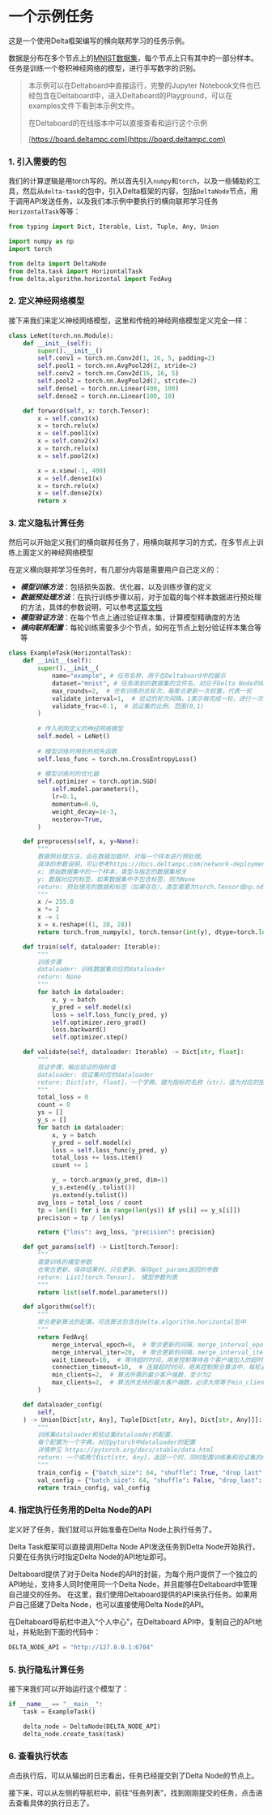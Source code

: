 # 一个示例任务

这是一个使用Delta框架编写的横向联邦学习的任务示例。

数据是分布在多个节点上的[MNIST数据集](http://yann.lecun.com/exdb/mnist/)，每个节点上只有其中的一部分样本。任务是训练一个卷积神经网络的模型，进行手写数字的识别。

> 本示例可以在Deltaboard中直接运行，完整的Jupyter Notebook文件也已经包含在Deltaboard中，进入Deltaboard的Playground，可以在examples文件下看到本示例文件。
>
> 在Deltaboard的在线版本中可以直接查看和运行这个示例
>
> [https://board.deltampc.com](https://board.deltampc.com)

### 1. 引入需要的包

我们的计算逻辑是用torch写的。所以首先引入`numpy`和`torch`，以及一些辅助的工具，然后从`delta-task`的包中，引入Delta框架的内容，包括`DeltaNode`节点，用于调用API发送任务，以及我们本示例中要执行的横向联邦学习任务`HorizontalTask`等等：

```python
from typing import Dict, Iterable, List, Tuple, Any, Union

import numpy as np
import torch

from delta import DeltaNode
from delta.task import HorizontalTask
from delta.algorithm.horizontal import FedAvg
```

### 2. 定义神经网络模型

接下来我们来定义神经网络模型，这里和传统的神经网络模型定义完全一样：

```python
class LeNet(torch.nn.Module):
    def __init__(self):
        super().__init__()
        self.conv1 = torch.nn.Conv2d(1, 16, 5, padding=2)
        self.pool1 = torch.nn.AvgPool2d(2, stride=2)
        self.conv2 = torch.nn.Conv2d(16, 16, 5)
        self.pool2 = torch.nn.AvgPool2d(2, stride=2)
        self.dense1 = torch.nn.Linear(400, 100)
        self.dense2 = torch.nn.Linear(100, 10)

    def forward(self, x: torch.Tensor):
        x = self.conv1(x)
        x = torch.relu(x)
        x = self.pool1(x)
        x = self.conv2(x)
        x = torch.relu(x)
        x = self.pool2(x)

        x = x.view(-1, 400)
        x = self.dense1(x)
        x = torch.relu(x)
        x = self.dense2(x)
        return x
```

### 3. 定义隐私计算任务

然后可以开始定义我们的横向联邦任务了，用横向联邦学习的方式，在多节点上训练上面定义的神经网络模型

在定义横向联邦学习任务时，有几部分内容是需要用户自己定义的：

* _**模型训练方法**_：包括损失函数、优化器，以及训练步骤的定义
* _**数据预处理方法**_：在执行训练步骤以前，对于加载的每个样本数据进行预处理的方法，具体的参数说明，可以参考[这篇文档](https://docs.deltampc.com/network-deployment/prepare-data)
* _**模型验证方法**_：在每个节点上通过验证样本集，计算模型精确度的方法
* _**横向联邦配置**_：每轮训练需要多少个节点，如何在节点上划分验证样本集合等等

```python
class ExampleTask(HorizontalTask):
    def __init__(self):
        super().__init__(
            name="example", # 任务名称，用于在Deltaboard中的展示
            dataset="mnist", # 任务用到的数据集的文件名，对应于Delta Node的data文件夹下的一个文件/文件夹
            max_rounds=2,  # 任务训练的总轮次，每聚合更新一次权重，代表一轮
            validate_interval=1,  # 验证的轮次间隔，1表示每完成一轮，进行一次验证
            validate_frac=0.1,  # 验证集的比例，范围(0,1)
        )
        
        # 传入刚刚定义的神经网络模型
        self.model = LeNet()
        
        # 模型训练时用到的损失函数
        self.loss_func = torch.nn.CrossEntropyLoss()
        
        # 模型训练时的优化器
        self.optimizer = torch.optim.SGD(
            self.model.parameters(),
            lr=0.1,
            momentum=0.9,
            weight_decay=1e-3,
            nesterov=True,
        )

    def preprocess(self, x, y=None):
        """
        数据预处理方法，会在数据加载时，对每一个样本进行预处理。
        具体的参数说明，可以参考https://docs.deltampc.com/network-deployment/prepare-data
        x: 原始数据集中的一个样本，类型与指定的数据集相关
        y: 数据对应的标签，如果数据集中不包含标签，则为None
        return: 预处理完的数据和标签（如果存在），类型需要为torch.Tensor或np.ndarray
        """
        x /= 255.0
        x *= 2
        x -= 1
        x = x.reshape((1, 28, 28))
        return torch.from_numpy(x), torch.tensor(int(y), dtype=torch.long)

    def train(self, dataloader: Iterable):
        """
        训练步骤
        dataloader: 训练数据集对应的dataloader
        return: None
        """
        for batch in dataloader:
            x, y = batch
            y_pred = self.model(x)
            loss = self.loss_func(y_pred, y)
            self.optimizer.zero_grad()
            loss.backward()
            self.optimizer.step()

    def validate(self, dataloader: Iterable) -> Dict[str, float]:
        """
        验证步骤，输出验证的指标值
        dataloader: 验证集对应的dataloader
        return: Dict[str, float]，一个字典，键为指标的名称（str），值为对应的指标值（float）
        """
        total_loss = 0
        count = 0
        ys = []
        y_s = []
        for batch in dataloader:
            x, y = batch
            y_pred = self.model(x)
            loss = self.loss_func(y_pred, y)
            total_loss += loss.item()
            count += 1

            y_ = torch.argmax(y_pred, dim=1)
            y_s.extend(y_.tolist())
            ys.extend(y.tolist())
        avg_loss = total_loss / count
        tp = len([1 for i in range(len(ys)) if ys[i] == y_s[i]])
        precision = tp / len(ys)

        return {"loss": avg_loss, "precision": precision}

    def get_params(self) -> List[torch.Tensor]:
        """
        需要训练的模型参数
        在聚合更新、保存结果时，只会更新、保存get_params返回的参数
        return: List[torch.Tensor]， 模型参数列表
        """
        return list(self.model.parameters())

    def algorithm(self):
        """
        聚合更新算法的配置，可选算法包含在delta.algorithm.horizontal包中
        """
        return FedAvg(
            merge_interval_epoch=0,  # 聚合更新的间隔，merge_interval_epoch表示每多少个epoch聚合更新一次权重
            merge_interval_iter=20,  # 聚合更新的间隔，merge_interval_iter表示每多少个iteration聚合更新一次，merge_interval_epoch与merge_interval_iter互斥，必须有一个为0
            wait_timeout=10,  # 等待超时时间，用来控制等待各个客户端加入的超时时间
            connection_timeout=10,  # 连接超时时间，用来控制聚合算法中，每轮通信的超时时间
            min_clients=2,  # 算法所需的最少客户端数，至少为2
            max_clients=2,  # 算法所支持的最大客户端数，必须大雨等于min_clients
        )

    def dataloader_config(
        self,
    ) -> Union[Dict[str, Any], Tuple[Dict[str, Any], Dict[str, Any]]]:
        """
        训练集dataloader和验证集dataloader的配置，
        每个配置为一个字典，对应pytorch中dataloader的配置
        详情参见 https://pytorch.org/docs/stable/data.html
        return: 一个或两个Dict[str, Any]，返回一个时，同时配置训练集和验证集的dataloader，返回两个时，分别对应训练集和验证集
        """
        train_config = {"batch_size": 64, "shuffle": True, "drop_last": True}
        val_config = {"batch_size": 64, "shuffle": False, "drop_last": False}
        return train_config, val_config

```

### 4. 指定执行任务用的Delta Node的API

定义好了任务，我们就可以开始准备在Delta Node上执行任务了。

Delta Task框架可以直接调用Delta Node API发送任务到Delta Node开始执行，只要在任务执行时指定Delta Node的API地址即可。

Deltaboard提供了对于Delta Node的API的封装，为每个用户提供了一个独立的API地址，支持多人同时使用同一个Delta Node，并且能够在Deltaboard中管理自己提交的任务。 在这里，我们使用Deltaboard提供的API来执行任务。如果用户自己搭建了Delta Node，也可以直接使用Delta Node的API。

在Deltaboard导航栏中进入“个人中心”，在Deltaboard API中，复制自己的API地址，并粘贴到下面的代码中：

```python
DELTA_NODE_API = "http://127.0.0.1:6704"
```

### 5. 执行隐私计算任务

接下来我们可以开始运行这个模型了：

```python
if __name__ == "__main__":
    task = ExampleTask()

    delta_node = DeltaNode(DELTA_NODE_API)
    delta_node.create_task(task)
```

### 6. 查看执行状态

点击执行后，可以从输出的日志看出，任务已经提交到了Delta Node的节点上。

接下来，可以从左侧的导航栏中，前往“任务列表”，找到刚刚提交的任务，点击进去查看具体的执行日志了。

